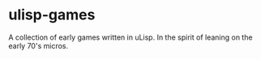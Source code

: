 # ulisp-games
A collection of early games written in uLisp.  In the spirit of leaning on the early 70's micros.
